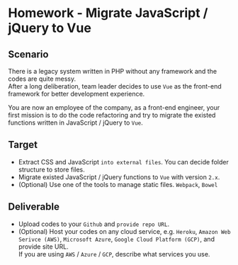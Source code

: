 # Homework - Migrate JavaScript / jQuery to Vue

## Scenario

There is a legacy system written in PHP without any framework and the codes are quite messy.  
After a long deliberation, team leader decides to use `Vue` as the front-end framework for better development experience.  

You are now an employee of the company, as a front-end engineer, your first mission is to do the code refactoring and try to migrate the existed functions written in JavaScript / jQuery to `Vue`.

## Target

* Extract CSS and JavaScript `into external files`. You can decide folder structure to store files.
* Migrate existed JavaScript / jQuery functions to `Vue` with version `2.x`.
* (Optional) Use one of the tools to manage static files. `Webpack`, `Bowel`

## Deliverable

* Upload codes to your `Github` and `provide repo URL`.
* (Optional) Host your codes on any cloud service, e.g. `Heroku`, `Amazon Web Serivce (AWS)`, `Microsoft Azure`, `Google Cloud Platform (GCP)`, and provide site URL.   
  If you are using `AWS` / `Azure` / `GCP`, describe what services you use. 